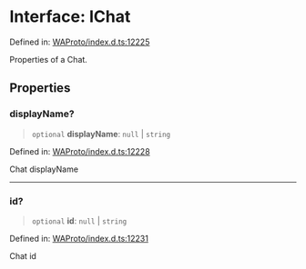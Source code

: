 # Interface: IChat

Defined in: [WAProto/index.d.ts:12225](https://github.com/Riders004/Tv/blob/3d6aaf6f3efb499dc9d0ca82bb24083bb45a8478/WAProto/index.d.ts#L12225)

Properties of a Chat.

## Properties

### displayName?

> `optional` **displayName**: `null` \| `string`

Defined in: [WAProto/index.d.ts:12228](https://github.com/Riders004/Tv/blob/3d6aaf6f3efb499dc9d0ca82bb24083bb45a8478/WAProto/index.d.ts#L12228)

Chat displayName

***

### id?

> `optional` **id**: `null` \| `string`

Defined in: [WAProto/index.d.ts:12231](https://github.com/Riders004/Tv/blob/3d6aaf6f3efb499dc9d0ca82bb24083bb45a8478/WAProto/index.d.ts#L12231)

Chat id
